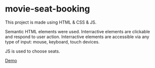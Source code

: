 # movie-seat-booking

This project is made using HTML & CSS & JS.

Semantic HTML elements were used.
Interractive elements are clickable and respond to user action.
Interractive elements are accessible via any type of input: mouse, keyboard, touch devices.

JS is used to choose seats.

[Demo](https://shrai-dev.github.io/movie-seat-booking/)
